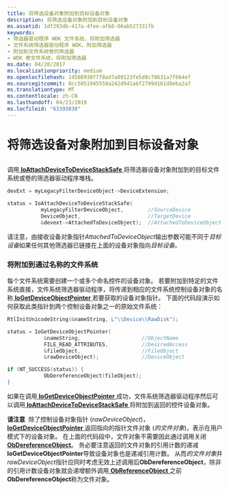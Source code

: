 ```yaml
---
title: 将筛选设备对象附加到目标设备对象
description: 将筛选设备对象附加到目标设备对象
ms.assetid: 1df293db-417a-4fee-afb8-06ab527331fb
keywords:
- 筛选器驱动程序 WDK 文件系统，将附加筛选器
- 文件系统筛选器驱动程序 WDK，附加筛选器
- 附加到文件系统卷的筛选器
- WDK 卷文件系统，将附加筛选器
ms.date: 04/20/2017
ms.localizationpriority: medium
ms.openlocfilehash: 14508938f7f8ad7a09123fe5d8c78631a7f664ef
ms.sourcegitcommit: 0cc5051945559a242d941a6f2799d161d8eba2a7
ms.translationtype: MT
ms.contentlocale: zh-CN
ms.lasthandoff: 04/23/2019
ms.locfileid: "63393038"
---
```

# <a name="attaching-the-filter-device-object-to-the-target-device-object"></a>将筛选设备对象附加到目标设备对象


## <span id="ddk_attaching_the_filter_device_object_to_the_target_device_object_if"></span><span id="DDK_ATTACHING_THE_FILTER_DEVICE_OBJECT_TO_THE_TARGET_DEVICE_OBJECT_IF"></span>


调用[ **IoAttachDeviceToDeviceStackSafe** ](https://msdn.microsoft.com/library/windows/hardware/ff548236)将筛选器设备对象附加到的目标文件系统或卷的筛选器驱动程序堆栈。

```cpp
devExt = myLegacyFilterDeviceObject->DeviceExtension;

status = IoAttachDeviceToDeviceStackSafe(
           myLegacyFilterDeviceObject,        //SourceDevice
           DeviceObject,                      //TargetDevice
           &devext->AttachedToDeviceObject);  //AttachedToDeviceObject
```

请注意，由接收设备对象指针*AttachedToDeviceObject*输出参数可能不同于*目标设备*如果任何其他筛选器已链接在上面的设备对象指向*目标设备*。

### <a name="span-idattachingtoafilesystembynamespanspan-idattachingtoafilesystembynamespanspan-idattachingtoafilesystembynamespanattaching-to-a-file-system-by-name"></a><span id="Attaching_to_a_File_System_by_Name"></span><span id="attaching_to_a_file_system_by_name"></span><span id="ATTACHING_TO_A_FILE_SYSTEM_BY_NAME"></span>将附加到通过名称的文件系统

每个文件系统需要创建一个或多个命名控件的设备对象。 若要附加到特定的文件系统直接，文件系统筛选器驱动程序，将传递到相应的文件系统控制设备对象的名称[ **IoGetDeviceObjectPointer** ](https://msdn.microsoft.com/library/windows/hardware/ff549198)若要获取的设备对象指针。 下面的代码段演示如何获取此类指针到两个控制设备对象之一的原始文件系统：

```cpp
RtlInitUnicodeString(&nameString, L"\\Device\\RawDisk");

status = IoGetDeviceObjectPointer(
            &nameString,                    //ObjectName
            FILE_READ_ATTRIBUTES,           //DesiredAccess
            &fileObject,                    //FileObject
            &rawDeviceObject);              //DeviceObject

if (NT_SUCCESS(status)) {
            ObDereferenceObject(fileObject);
}
```

如果在调用[ **IoGetDeviceObjectPointer** ](https://msdn.microsoft.com/library/windows/hardware/ff549198)成功，文件系统筛选器驱动程序然后可以调用[ **IoAttachDeviceToDeviceStackSafe** ](https://msdn.microsoft.com/library/windows/hardware/ff548236)将附加到返回的控件设备对象。

**请注意**  除了控制设备对象指针 (*rawDeviceObject*)， [ **IoGetDeviceObjectPointer** ](https://msdn.microsoft.com/library/windows/hardware/ff549198)返回指向的指针文件对象 (*的文件对象*)，表示在用户模式下的设备对象。 在上面的代码段中，文件对象不需要因此通过调用关闭[ **ObDereferenceObject**](https://msdn.microsoft.com/library/windows/hardware/ff557724)。 务必要注意返回的文件对象的引用计数的递减**IoGetDeviceObjectPointer**导致设备对象也是递减引用计数。 从而*的文件对象*并*rawDeviceObject*指针应同时考虑无效上述调用后**ObDereferenceObject**，除非的引用计数设备对象就会递增额外调用[ **ObReferenceObject** ](https://msdn.microsoft.com/library/windows/hardware/ff558678)之前**ObDereferenceObject**称为文件对象。

 

 

 




